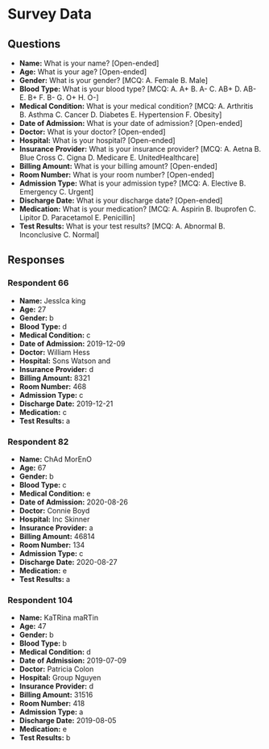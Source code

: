 # Survey Data

## Questions

- **Name:** What is your name? [Open-ended]
- **Age:** What is your age? [Open-ended]
- **Gender:** What is your gender? [MCQ: A. Female B. Male]
- **Blood Type:** What is your blood type? [MCQ: A. A+ B. A- C. AB+ D. AB- E. B+ F. B- G. O+ H. O-]
- **Medical Condition:** What is your medical condition? [MCQ: A. Arthritis B. Asthma C. Cancer D. Diabetes E. Hypertension F. Obesity]
- **Date of Admission:** What is your date of admission? [Open-ended]
- **Doctor:** What is your doctor? [Open-ended]
- **Hospital:** What is your hospital? [Open-ended]
- **Insurance Provider:** What is your insurance provider? [MCQ: A. Aetna B. Blue Cross C. Cigna D. Medicare E. UnitedHealthcare]
- **Billing Amount:** What is your billing amount? [Open-ended]
- **Room Number:** What is your room number? [Open-ended]
- **Admission Type:** What is your admission type? [MCQ: A. Elective B. Emergency C. Urgent]
- **Discharge Date:** What is your discharge date? [Open-ended]
- **Medication:** What is your medication? [MCQ: A. Aspirin B. Ibuprofen C. Lipitor D. Paracetamol E. Penicillin]
- **Test Results:** What is your test results? [MCQ: A. Abnormal B. Inconclusive C. Normal]

## Responses

### Respondent 66

- **Name:** JessIca king
- **Age:** 27
- **Gender:** b
- **Blood Type:** d
- **Medical Condition:** c
- **Date of Admission:** 2019-12-09
- **Doctor:** William Hess
- **Hospital:** Sons Watson and
- **Insurance Provider:** d
- **Billing Amount:** 8321
- **Room Number:** 468
- **Admission Type:** c
- **Discharge Date:** 2019-12-21
- **Medication:** c
- **Test Results:** a

### Respondent 82

- **Name:** ChAd MorEnO
- **Age:** 67
- **Gender:** b
- **Blood Type:** c
- **Medical Condition:** e
- **Date of Admission:** 2020-08-26
- **Doctor:** Connie Boyd
- **Hospital:** Inc Skinner
- **Insurance Provider:** a
- **Billing Amount:** 46814
- **Room Number:** 134
- **Admission Type:** c
- **Discharge Date:** 2020-08-27
- **Medication:** e
- **Test Results:** a

### Respondent 104

- **Name:** KaTRina maRTin
- **Age:** 47
- **Gender:** b
- **Blood Type:** b
- **Medical Condition:** d
- **Date of Admission:** 2019-07-09
- **Doctor:** Patricia Colon
- **Hospital:** Group Nguyen
- **Insurance Provider:** d
- **Billing Amount:** 31516
- **Room Number:** 418
- **Admission Type:** a
- **Discharge Date:** 2019-08-05
- **Medication:** e
- **Test Results:** b


